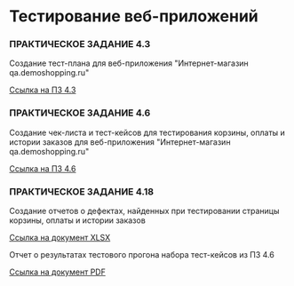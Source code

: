# Тестирование веб-приложений

### ПРАКТИЧЕСКОЕ ЗАДАНИЕ 4.3

Создание тест-плана для веб-приложения "Интернет-магазин qa.demoshopping.ru"

[Ссылка на ПЗ 4.3](https://docs.google.com/spreadsheets/d/1G5Oap3-wUgw0mx3gde992jhmknJX-y--35JGBr14Lic/edit?usp=sharing)

### ПРАКТИЧЕСКОЕ ЗАДАНИЕ 4.6

Создание чек-листа и тест-кейсов для тестирования корзины, оплаты и истории заказов для веб-приложения "Интернет-магазин qa.demoshopping.ru"

[Ссылка на ПЗ 4.6](https://docs.google.com/spreadsheets/d/1mnJXMMfSCcGkc9PMEQQ9zd89jvSbrbXiK6TEjCB6jyc/edit?usp=drive_link)

### ПРАКТИЧЕСКОЕ ЗАДАНИЕ 4.18

Создание отчетов о дефектах, найденных при тестировании страницы корзины, оплаты и истории заказов

[Ссылка на документ XLSX](https://docs.google.com/spreadsheets/d/138uNcNL3uurzIdffXjqQCLoI-w6jZTQl/edit?usp=sharing&ouid=110201890590256679017&rtpof=true&sd=true)

Отчет о результатах тестового прогона набора тест-кейсов из ПЗ 4.6

[Ссылка на документ PDF](https://drive.google.com/file/d/18mmN16COjh5qoTQkKZbxDvrSyAafCBt1/view?usp=sharing)
